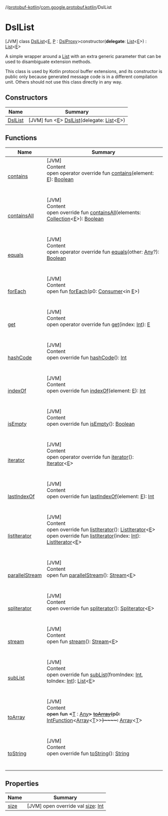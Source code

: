 //[protobuf-kotlin](/reference/kotlin/api-docs/)/[com.google.protobuf.kotlin](/reference/kotlin/api-docs/protobuf-kotlin/com.google.protobuf.kotlin/)/DslList

# DslList

[JVM] class [DslList]()<[E](), [P]() :
[DslProxy](../-dsl-proxy)>constructor(**delegate**:
[List](https://kotlinlang.org/api/latest/jvm/stdlib/kotlin.collections/-list/index.html)<[E]()>) :
[List](https://kotlinlang.org/api/latest/jvm/stdlib/kotlin.collections/-list/index.html)<[E]()>

A simple wrapper around a
[List](https://kotlinlang.org/api/latest/jvm/stdlib/kotlin.collections/-list/index.html)
with an extra generic parameter that can be used to disambiguate extension
methods.

<p>This class is used by Kotlin protocol buffer extensions, and its constructor
is public only because generated message code is in a different compilation
unit. Others should not use this class directly in any way.

## Constructors

Name | Summary
--- | ---
[DslList]() | [JVM] fun <[E]()> [DslList]()(delegate: [List](https://kotlinlang.org/api/latest/jvm/stdlib/kotlin.collections/-list/index.html)<[E]()>)

## Functions

Name                                                                                                                                                                                                                                 | Summary
------------------------------------------------------------------------------------------------------------------------------------------------------------------------------------------------------------------------------------ | -------
<a name="kotlin.collections/List/contains/#TypeParam(bounds=[kotlin.Any?])/PointingToDeclaration/"></a>[contains](../-extension-list/#765883978%2FFunctions%2F-246181541)                                                    | <a name="kotlin.collections/List/contains/#TypeParam(bounds=[kotlin.Any?])/PointingToDeclaration/"></a>[JVM] <br>Content <br>open operator override fun [contains](../-extension-list/#765883978%2FFunctions%2F-246181541)(element: [E]()): [Boolean](https://kotlinlang.org/api/latest/jvm/stdlib/kotlin/-boolean/index.html) <br><br><br>
<a name="kotlin.collections/List/containsAll/#kotlin.collections.Collection[TypeParam(bounds=[kotlin.Any?])]/PointingToDeclaration/"></a>[containsAll](../-extension-list/#-225903147%2FFunctions%2F-246181541)              | <a name="kotlin.collections/List/containsAll/#kotlin.collections.Collection[TypeParam(bounds=[kotlin.Any?])]/PointingToDeclaration/"></a>[JVM] <br>Content <br>open override fun [containsAll](../-extension-list/#-225903147%2FFunctions%2F-246181541)(elements: [Collection](https://kotlinlang.org/api/latest/jvm/stdlib/kotlin.collections/-collection/index.html)<[E]()>): [Boolean](https://kotlinlang.org/api/latest/jvm/stdlib/kotlin/-boolean/index.html) <br><br><br>
<a name="com.google.protobuf.kotlin/DslList/equals/#kotlin.Any?/PointingToDeclaration/"></a>[equals](equals)                                                                                                                      | <a name="com.google.protobuf.kotlin/DslList/equals/#kotlin.Any?/PointingToDeclaration/"></a>[JVM] <br>Content <br>open operator override fun [equals](equals)(other: [Any](https://kotlinlang.org/api/latest/jvm/stdlib/kotlin/-any/index.html)?): [Boolean](https://kotlinlang.org/api/latest/jvm/stdlib/kotlin/-boolean/index.html) <br><br><br>
<a name="kotlin.collections/Iterable/forEach/#java.util.function.Consumer[TypeParam(bounds=[kotlin.Any?])]/PointingToDeclaration/"></a>[forEach](../-extension-list/#1532301601%2FFunctions%2F-246181541)                    | <a name="kotlin.collections/Iterable/forEach/#java.util.function.Consumer[TypeParam(bounds=[kotlin.Any?])]/PointingToDeclaration/"></a>[JVM] <br>Content <br>open fun [forEach](../-extension-list/#1532301601%2FFunctions%2F-246181541)(p0: [Consumer](https://docs.oracle.com/javase/8/docs/api/java/util/function/Consumer.html)<in [E]()>) <br><br><br>
<a name="kotlin.collections/List/get/#kotlin.Int/PointingToDeclaration/"></a>[get](../-extension-list/#961975567%2FFunctions%2F-246181541)                                                                                   | <a name="kotlin.collections/List/get/#kotlin.Int/PointingToDeclaration/"></a>[JVM] <br>Content <br>open operator override fun [get](../-extension-list/#961975567%2FFunctions%2F-246181541)(index: [Int](https://kotlinlang.org/api/latest/jvm/stdlib/kotlin/-int/index.html)): [E]() <br><br><br>
<a name="com.google.protobuf.kotlin/DslList/hashCode/#/PointingToDeclaration/"></a>[hashCode](hash-code)                                                                                                                          | <a name="com.google.protobuf.kotlin/DslList/hashCode/#/PointingToDeclaration/"></a>[JVM] <br>Content <br>open override fun [hashCode](hash-code)(): [Int](https://kotlinlang.org/api/latest/jvm/stdlib/kotlin/-int/index.html) <br><br><br>
<a name="kotlin.collections/List/indexOf/#TypeParam(bounds=[kotlin.Any?])/PointingToDeclaration/"></a>[indexOf](../-extension-list/#-407930336%2FFunctions%2F-246181541)                                                     | <a name="kotlin.collections/List/indexOf/#TypeParam(bounds=[kotlin.Any?])/PointingToDeclaration/"></a>[JVM] <br>Content <br>open override fun [indexOf](../-extension-list/#-407930336%2FFunctions%2F-246181541)(element: [E]()): [Int](https://kotlinlang.org/api/latest/jvm/stdlib/kotlin/-int/index.html) <br><br><br>
<a name="kotlin.collections/List/isEmpty/#/PointingToDeclaration/"></a>[isEmpty](../-extension-list/#-1000881820%2FFunctions%2F-246181541)                                                                                   | <a name="kotlin.collections/List/isEmpty/#/PointingToDeclaration/"></a>[JVM] <br>Content <br>open override fun [isEmpty](../-extension-list/#-1000881820%2FFunctions%2F-246181541)(): [Boolean](https://kotlinlang.org/api/latest/jvm/stdlib/kotlin/-boolean/index.html) <br><br><br>
<a name="com.google.protobuf.kotlin/DslList/iterator/#/PointingToDeclaration/"></a>[iterator](iterator)                                                                                                                           | <a name="com.google.protobuf.kotlin/DslList/iterator/#/PointingToDeclaration/"></a>[JVM] <br>Content <br>open operator override fun [iterator](iterator)(): [Iterator](https://kotlinlang.org/api/latest/jvm/stdlib/kotlin.collections/-iterator/index.html)<[E]()> <br><br><br>
<a name="kotlin.collections/List/lastIndexOf/#TypeParam(bounds=[kotlin.Any?])/PointingToDeclaration/"></a>[lastIndexOf](../-extension-list/#1327716778%2FFunctions%2F-246181541)                                             | <a name="kotlin.collections/List/lastIndexOf/#TypeParam(bounds=[kotlin.Any?])/PointingToDeclaration/"></a>[JVM] <br>Content <br>open override fun [lastIndexOf](../-extension-list/#1327716778%2FFunctions%2F-246181541)(element: [E]()): [Int](https://kotlinlang.org/api/latest/jvm/stdlib/kotlin/-int/index.html) <br><br><br>
<a name="com.google.protobuf.kotlin/DslList/listIterator/#/PointingToDeclaration/"></a>[listIterator](list-iterator)                                                                                                              | <a name="com.google.protobuf.kotlin/DslList/listIterator/#/PointingToDeclaration/"></a>[JVM] <br>Content <br>open override fun [listIterator](list-iterator)(): [ListIterator](https://kotlinlang.org/api/latest/jvm/stdlib/kotlin.collections/-list-iterator/index.html)<[E]()> <br>open override fun [listIterator](list-iterator)(index: [Int](https://kotlinlang.org/api/latest/jvm/stdlib/kotlin/-int/index.html)): [ListIterator](https://kotlinlang.org/api/latest/jvm/stdlib/kotlin.collections/-list-iterator/index.html)<[E]()> <br><br><br>
<a name="kotlin.collections/Collection/parallelStream/#/PointingToDeclaration/"></a>[parallelStream](../-extension-list/#-1592339412%2FFunctions%2F-246181541)                                                               | <a name="kotlin.collections/Collection/parallelStream/#/PointingToDeclaration/"></a>[JVM] <br>Content <br>open fun [parallelStream](../-extension-list/#-1592339412%2FFunctions%2F-246181541)(): [Stream](https://docs.oracle.com/javase/8/docs/api/java/util/stream/Stream.html)<[E]()> <br><br><br>
<a name="kotlin.collections/List/spliterator/#/PointingToDeclaration/"></a>[spliterator](../-extension-list/#703021258%2FFunctions%2F-246181541)                                                                             | <a name="kotlin.collections/List/spliterator/#/PointingToDeclaration/"></a>[JVM] <br>Content <br>open override fun [spliterator](../-extension-list/#703021258%2FFunctions%2F-246181541)(): [Spliterator](https://docs.oracle.com/javase/8/docs/api/java/util/Spliterator.html)<[E]()> <br><br><br>
<a name="kotlin.collections/Collection/stream/#/PointingToDeclaration/"></a>[stream](../-extension-list/#135225651%2FFunctions%2F-246181541)                                                                                 | <a name="kotlin.collections/Collection/stream/#/PointingToDeclaration/"></a>[JVM] <br>Content <br>open fun [stream](../-extension-list/#135225651%2FFunctions%2F-246181541)(): [Stream](https://docs.oracle.com/javase/8/docs/api/java/util/stream/Stream.html)<[E]()> <br><br><br>
<a name="kotlin.collections/List/subList/#kotlin.Int#kotlin.Int/PointingToDeclaration/"></a>[subList](../-extension-list/#423386006%2FFunctions%2F-246181541)                                                                | <a name="kotlin.collections/List/subList/#kotlin.Int#kotlin.Int/PointingToDeclaration/"></a>[JVM] <br>Content <br>open override fun [subList](../-extension-list/#423386006%2FFunctions%2F-246181541)(fromIndex: [Int](https://kotlinlang.org/api/latest/jvm/stdlib/kotlin/-int/index.html), toIndex: [Int](https://kotlinlang.org/api/latest/jvm/stdlib/kotlin/-int/index.html)): [List](https://kotlinlang.org/api/latest/jvm/stdlib/kotlin.collections/-list/index.html)<[E]()> <br><br><br>
<a name="kotlin.collections/Collection/toArray/#java.util.function.IntFunction[kotlin.Array[TypeParam(bounds=[kotlin.Any])]]/PointingToDeclaration/"></a>[toArray](../-extension-list/#-1215154575%2FFunctions%2F-246181541) | <a name="kotlin.collections/Collection/toArray/#java.util.function.IntFunction[kotlin.Array[TypeParam(bounds=[kotlin.Any])]]/PointingToDeclaration/"></a>[JVM] <br>Content <br>~~open~~ ~~fun~~ ~~<~~[T](../-extension-list/#-1215154575%2FFunctions%2F-246181541) : [Any](https://kotlinlang.org/api/latest/jvm/stdlib/kotlin/-any/index.html)~~>~~ [~~toArray~~](../-extension-list/#-1215154575%2FFunctions%2F-246181541)~~(~~~~p0~~~~:~~ [IntFunction](https://docs.oracle.com/javase/8/docs/api/java/util/function/IntFunction.html)<[Array](https://kotlinlang.org/api/latest/jvm/stdlib/kotlin/-array/index.html)<[T](../-extension-list/#-1215154575%2FFunctions%2F-246181541)>>~~)~~~~:~~ [Array](https://kotlinlang.org/api/latest/jvm/stdlib/kotlin/-array/index.html)<[T](../-extension-list/#-1215154575%2FFunctions%2F-246181541)> <br><br><br>
<a name="com.google.protobuf.kotlin/DslList/toString/#/PointingToDeclaration/"></a>[toString](to-string)                                                                                                                          | <a name="com.google.protobuf.kotlin/DslList/toString/#/PointingToDeclaration/"></a>[JVM] <br>Content <br>open override fun [toString](to-string)(): [String](https://kotlinlang.org/api/latest/jvm/stdlib/kotlin/-string/index.html) <br><br><br>

## Properties

Name                                                                                                                                 | Summary
------------------------------------------------------------------------------------------------------------------------------------ | -------
<a name="com.google.protobuf.kotlin/DslList/size/#/PointingToDeclaration/"></a>[size](#1874448885%2FProperties%2F-246181541) | <a name="com.google.protobuf.kotlin/DslList/size/#/PointingToDeclaration/"></a> [JVM] open override val [size](#1874448885%2FProperties%2F-246181541): [Int](https://kotlinlang.org/api/latest/jvm/stdlib/kotlin/-int/index.html) <br>
